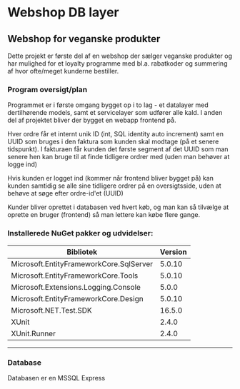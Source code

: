 # Webshop DB layer

## Webshop for veganske produkter
Dette projekt er første del af en webshop der sælger veganske produkter og har mulighed for et loyalty programme med bl.a. rabatkoder og summering af hvor ofte/meget kunderne bestiller.

### Program oversigt/plan
Programmet er i første omgang bygget op i to lag - et datalayer med dertilhørende models, samt et servicelayer som udfører alle kald.
I anden del af projektet bliver der bygget en webapp frontend på.

Hver ordre får et internt unik ID (int, SQL identity auto increment) samt en UUID som bruges i den faktura som kunden skal modtage (på et senere tidspunkt). I fakturaen får kunden det første segment af det UUID som man senere hen kan bruge til at finde tidligere ordrer med (uden man behøver at logge ind)

Hvis kunden er logget ind (kommer når frontend bliver bygget på) kan kunden samtidig se alle sine tidligere ordrer på en oversigtsside, uden at behøve at søge efter ordre-id'et (UUID)

Kunder bliver oprettet i databasen ved hvert køb, og man kan så tilvælge at oprette en bruger (frontend) så man lettere kan købe flere gange. 

### Installerede NuGet pakker og udvidelser:
|Bibliotek|Version|
|-|-|
|Microsoft.EntityFrameworkCore.SqlServer|5.0.10|
|Microsoft.EntityFrameworkCore.Tools|5.0.10|
|Microsoft.Extensions.Logging.Console|5.0.0|
|Microsoft.EntityFrameworkCore.Design|5.0.10|
|Microsoft.NET.Test.SDK|16.5.0|
|XUnit|2.4.0|
|XUnit.Runner|2.4.0|
---
### Database
Databasen er en MSSQL Express
